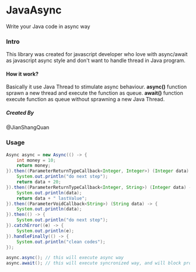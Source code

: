 # JavaAsync
Write your Java code in async way
### Intro
This library was created for javascript developer who love with async/await as javascript async style and don't want to handle thread in Java program.

#### How it work?
Basically it use Java Thread to stimulate async behaviour. **async()** function sprawn a new thread and execute the function as queue. **await()** function execute function as queue without sprawning a new Java Thread.



##### Created By
@JianShangQuan


### Usage


``` java
Async async = new Async(() -> {
    int money = 10;
    return money;
}).then((ParameterReturnTypeCallback<Integer, Integer>) (Integer data) -> {
    System.out.println("do next step");
    return data + 20;
}).then((ParameterReturnTypeCallback<Integer, String>) (Integer data) -> {
    System.out.println(data);
    return data + " lastValue";
}).then((ParameterVoidCallback<String>) (String data) -> {
    System.out.println(data);
}).then(() -> {
    System.out.println("do next step");
}).catchError((e) -> {
    System.out.println(e);
}).handleFinally(() -> {
    System.out.println("clean codes");
});

async.async(); // this will execute async way
async.await(); // this will execute syncronized way, and will block program

```
